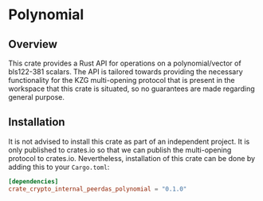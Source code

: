 # Polynomial

## Overview

This crate provides a Rust API for operations on a polynomial/vector of bls122-381 scalars. The API is tailored towards providing the necessary
functionality for the KZG multi-opening protocol that is present in the workspace that this crate is situated, so no guarantees are made regarding general purpose.

## Installation

It is not advised to install this crate as part of an independent project. It is only published to crates.io so
that we can publish the multi-opening protocol to crates.io. Nevertheless, installation of this crate can be done by adding this to your `Cargo.toml`:

```toml
[dependencies]
crate_crypto_internal_peerdas_polynomial = "0.1.0"
```
